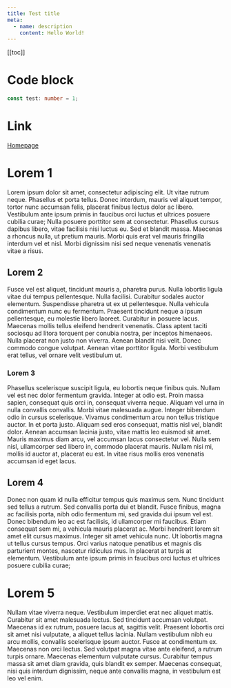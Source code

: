 ```yaml
---
title: Test title
meta:
  - name: description
    content: Hello World!
---
```


[[toc]]

# Code block

```typescript
const test: number = 1;
```

<globalComponentTest />

# Link

[Homepage](/)

# Lorem 1

Lorem ipsum dolor sit amet, consectetur adipiscing elit. Ut vitae rutrum neque. Phasellus et porta tellus. Donec interdum, mauris vel aliquet tempor, tortor nunc accumsan felis, placerat finibus lectus dolor ac libero. Vestibulum ante ipsum primis in faucibus orci luctus et ultrices posuere cubilia curae; Nulla posuere porttitor sem at consectetur. Phasellus cursus dapibus libero, vitae facilisis nisi luctus eu. Sed et blandit massa. Maecenas a rhoncus nulla, ut pretium mauris. Morbi quis erat vel mauris fringilla interdum vel et nisl. Morbi dignissim nisi sed neque venenatis venenatis vitae a risus.

## Lorem 2

Fusce vel est aliquet, tincidunt mauris a, pharetra purus. Nulla lobortis ligula vitae dui tempus pellentesque. Nulla facilisi. Curabitur sodales auctor elementum. Suspendisse pharetra ut ex ut pellentesque. Nulla vehicula condimentum nunc eu fermentum. Praesent tincidunt neque a ipsum pellentesque, eu molestie libero laoreet. Curabitur in posuere lacus. Maecenas mollis tellus eleifend hendrerit venenatis. Class aptent taciti sociosqu ad litora torquent per conubia nostra, per inceptos himenaeos. Nulla placerat non justo non viverra. Aenean blandit nisi velit. Donec commodo congue volutpat. Aenean vitae porttitor ligula. Morbi vestibulum erat tellus, vel ornare velit vestibulum ut.

### Lorem 3

Phasellus scelerisque suscipit ligula, eu lobortis neque finibus quis. Nullam vel est nec dolor fermentum gravida. Integer at odio est. Proin massa sapien, consequat quis orci in, consequat viverra neque. Aliquam vel urna in nulla convallis convallis. Morbi vitae malesuada augue. Integer bibendum odio in cursus scelerisque. Vivamus condimentum arcu non tellus tristique auctor. In et porta justo. Aliquam sed eros consequat, mattis nisl vel, blandit dolor. Aenean accumsan lacinia justo, vitae mattis leo euismod sit amet. Mauris maximus diam arcu, vel accumsan lacus consectetur vel. Nulla sem nisl, ullamcorper sed libero in, commodo placerat mauris. Nullam nisi mi, mollis id auctor at, placerat eu est. In vitae risus mollis eros venenatis accumsan id eget lacus.

## Lorem 4

Donec non quam id nulla efficitur tempus quis maximus sem. Nunc tincidunt sed tellus a rutrum. Sed convallis porta dui et blandit. Fusce finibus, magna ac facilisis porta, nibh odio fermentum mi, sed gravida dui ipsum vel est. Donec bibendum leo ac est facilisis, id ullamcorper mi faucibus. Etiam consequat sem mi, a vehicula mauris placerat ac. Morbi hendrerit lorem sit amet elit cursus maximus. Integer sit amet vehicula nunc. Ut lobortis magna ut tellus cursus tempus. Orci varius natoque penatibus et magnis dis parturient montes, nascetur ridiculus mus. In placerat at turpis at elementum. Vestibulum ante ipsum primis in faucibus orci luctus et ultrices posuere cubilia curae;

# Lorem 5

Nullam vitae viverra neque. Vestibulum imperdiet erat nec aliquet mattis. Curabitur sit amet malesuada lectus. Sed tincidunt accumsan volutpat. Maecenas id ex rutrum, posuere lacus at, sagittis velit. Praesent lobortis orci sit amet nisi vulputate, a aliquet tellus lacinia. Nullam vestibulum nibh eu arcu mollis, convallis scelerisque ipsum auctor. Fusce at condimentum ex. Maecenas non orci lectus. Sed volutpat magna vitae ante eleifend, a rutrum turpis ornare. Maecenas elementum vulputate cursus. Curabitur tempus massa sit amet diam gravida, quis blandit ex semper. Maecenas consequat, nisi quis interdum dignissim, neque ante convallis magna, in vestibulum est leo vel enim.

